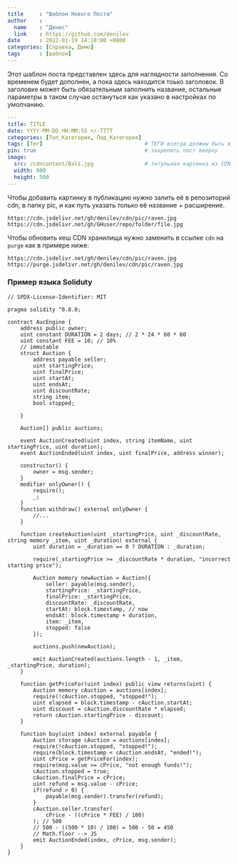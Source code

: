 ```yaml
---
title     : "Шаблон Нового Поста"
author    :
  name    : "Денис"
  link    : https://github.com/denilev
date      : 2022-01-19 14:10:00 +0800
categories: [Справка, Демо]
tags      : [шаблон]
---
```


Этот шаблон поста представлен здесь для наглядности заполнения. Со временем будет дополнен, а пока здесь находится тоько заголовок. В заголовке может быть обязательным заполнить название, остальные параметры в таком случае остануться как указано в настройках по умолчанию. 


```yaml
---
title: TITLE
date: YYYY-MM-DD HH:MM:SS +/-TTTT
categories: [Топ_Категория, Под_Категория]
tags: [Тег]                                # ТЕГИ всегда должны быть в нижнем регистре
pin: true                                  # закрепить пост вверху
image:
  src: /cdncontent/Bali.jpg                # титульная картинка из CDN хранилища
  width: 800
  height: 500
---
```


Чтобы добавить картинку в публикацию нужно залить её в репозиторий cdn, в папку pic, и как путь указать только её название + расширение.

```
https://cdn.jsdelivr.net/gh/denilev/cdn/pic/raven.jpg
https://cdn.jsdelivr.net/gh/GHuser/repo/folder/file.jpg
```
Чтобы обновить кеш CDN хранилища нужно заменить в ссылке `cdn` на `purge` как в примере ниже:
```
https://cdn.jsdelivr.net/gh/denilev/cdn/pic/raven.jpg
https://purge.jsdelivr.net/gh/denilev/cdn/pic/raven.jpg
```

### Пример языка Soliduty

```solidity
// SPDX-License-Identifier: MIT

pragma solidity ^0.8.0;

contract AucEngine {
    address public owner;
    uint constant DURATION = 2 days; // 2 * 24 * 60 * 60
    uint constant FEE = 10; // 10%
    // immutable
    struct Auction {
        address payable seller;
        uint startingPrice;
        uint finalPrice;
        uint startAt;
        uint endsAt;
        uint discountRate;
        string item;
        bool stopped;
        
    }

    Auction[] public auctions;

    event AuctionCreated(uint index, string itemName, uint startingPrice, uint duration);
    event AuctionEnded(uint index, uint finalPrice, address winner);

    constructor() {
        owner = msg.sender;
    }
    modifier onlyOwner() {
        require();
        _;
    }
    function withdraw() external onlyOwner {
        //...
    }

    function createAuction(uint _startingPrice, uint _discountRate, string memory _item, uint _duration) external {
        uint duration = _duration == 0 ? DURATION : _duration;

        require(_startingPrice >= _discountRate * duration, "incorrect starting price");

        Auction memory newAuction = Auction({
            seller: payable(msg.sender),
            startingPrice: _startingPrice,
            finalPrice: _startingPrice,
            discountRate: _discountRate,
            startAt: block.timestamp, // now
            endsAt: block.timestamp + duration,
            item: _item,
            stopped: false
        });

        auctions.push(newAuction);

        emit AuctionCreated(auctions.length - 1, _item, _startingPrice, duration);
    }

    function getPriceFor(uint index) public view returns(uint) {
        Auction memory cAuction = auctions[index];
        require(!cAuction.stopped, "stopped!");
        uint elapsed = block.timestamp - cAuction.startAt;
        uint discount = cAuction.discountRate * elapsed;
        return cAuction.startingPrice - discount;
    }

    function buy(uint index) external payable {
        Auction storage cAuction = auctions[index];
        require(!cAuction.stopped, "stopped!");
        require(block.timestamp < cAuction.endsAt, "ended!");
        uint cPrice = getPriceFor(index);
        require(msg.value >= cPrice, "not enough funds!");
        cAuction.stopped = true;
        cAuction.finalPrice = cPrice;
        uint refund = msg.value - cPrice;
        if(refund > 0) {
            payable(msg.sender).transfer(refund);
        }
        cAuction.seller.transfer(
            cPrice - ((cPrice * FEE) / 100)
        ); // 500
        // 500 - ((500 * 10) / 100) = 500 - 50 = 450
        // Math.floor --> JS
        emit AuctionEnded(index, cPrice, msg.sender);
    }
}
```
